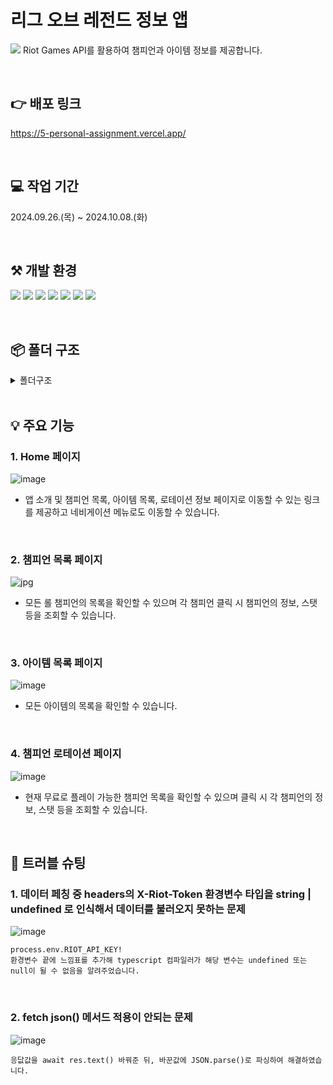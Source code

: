 # 리그 오브 레전드 정보 앱

![](https://www.infobae.com/resizer/v2/YABJ7CAXOZDVHAXSDRSQQ7NJR4.jpg?auth=59414e30e8ecdd7748c9ef3b5dc07f4a9dae657baf25de1b34edf73145b89ef9&smart=true&width=992&height=558&quality=85)
Riot Games API를 활용하여 챔피언과 아이템 정보를 제공합니다.

<br/>

## 👉 배포 링크

https://5-personal-assignment.vercel.app/

<br/>

## 💻 작업 기간

2024.09.26.(목) ~ 2024.10.08.(화)

<br/>

## ⚒️ 개발 환경

![](https://img.shields.io/badge/typescript-3178C6?style=for-the-badge&logo=typescript&logoColor=white)
![](https://img.shields.io/badge/javascript-F7DF1E?style=for-the-badge&logo=javascript&logoColor=white)
![](https://img.shields.io/badge/Next.js-000000?style=for-the-badge&logo=Next.js&logoColor=white)
![](https://img.shields.io/badge/react-61DAFB?style=for-the-badge&logo=react&logoColor=white)
![](https://img.shields.io/badge/CSS3-1572B6?style=for-the-badge&logo=css3&logoColor=white)
![](https://img.shields.io/badge/tailwindcss-06B6D4?style=for-the-badge&logo=tailwindcss&logoColor=white)
![](https://img.shields.io/badge/vercel-000000?style=for-the-badge&logo=vercel&logoColor=white)

<br/>

## 📦 폴더 구조

<details>
<summary>폴더구조</summary>

```
📦my-lol-app
 ┣ 📂src
 ┃ ┣ 📂app
 ┃ ┃ ┣ 📂api
 ┃ ┃ ┃ ┗ 📂rotation
 ┃ ┃ ┃ ┃ ┗ 📜route.ts
 ┃ ┃ ┣ 📂champions
 ┃ ┃ ┃ ┣ 📂[id]
 ┃ ┃ ┃ ┃ ┗ 📜page.tsx
 ┃ ┃ ┃ ┗ 📜page.tsx
 ┃ ┃ ┣ 📂fonts
 ┃ ┃ ┃ ┣ 📜GeistMonoVF.woff
 ┃ ┃ ┃ ┗ 📜GeistVF.woff
 ┃ ┃ ┣ 📂items
 ┃ ┃ ┃ ┗ 📜page.tsx
 ┃ ┃ ┣ 📂rotation
 ┃ ┃ ┃ ┣ 📂[id]
 ┃ ┃ ┃ ┃ ┗ 📜page.tsx
 ┃ ┃ ┃ ┗ 📜page.tsx
 ┃ ┃ ┣ 📂utils
 ┃ ┃ ┃ ┣ 📜riotApi.ts
 ┃ ┃ ┃ ┗ 📜serverApi.ts
 ┃ ┃ ┣ 📜favicon.ico
 ┃ ┃ ┣ 📜globals.css
 ┃ ┃ ┣ 📜layout.tsx
 ┃ ┃ ┗ 📜page.tsx
 ┃ ┣ 📂components
 ┃ ┃ ┗ 📜ChampionDetail.tsx
 ┃ ┣ 📂public
 ┃ ┃ ┗ 📂image
 ┃ ┃ ┃ ┣ 📜lol.jpg
 ┃ ┃ ┃ ┣ 📜lol2.jpg
 ┃ ┃ ┃ ┗ 📜lol3.png
 ┃ ┗ 📂types
 ┃ ┃ ┣ 📜Champion.ts
 ┃ ┃ ┣ 📜ChampionRotation.ts
 ┃ ┃ ┣ 📜Items.ts
 ┃ ┃ ┗ 📜Props.ts
 ┣ 📜.env.local
 ┣ 📜.eslintrc.json
 ┣ 📜.gitignore
 ┣ 📜README.md
 ┣ 📜next-env.d.ts
 ┣ 📜next.config.mjs
 ┣ 📜package.json
 ┣ 📜postcss.config.mjs
 ┣ 📜tailwind.config.ts
 ┣ 📜tsconfig.json
 ┗ 📜yarn.lock
```

</details>

<br/>

## 💡 주요 기능

### 1. Home 페이지
![image](https://github.com/user-attachments/assets/33f17ac2-5b36-4d64-934a-a0c35947071d)
- 앱 소개 및 챔피언 목록, 아이템 목록, 로테이션 정보 페이지로 이동할 수 있는 링크를 제공하고 네비게이션 메뉴로도 이동할 수 있습니다.
<br/>

### 2. 챔피언 목록 페이지
![jpg](https://github.com/user-attachments/assets/831baf12-78d1-4edb-a840-f61b062825cb)
- 모든 롤 챔피언의 목록을 확인할 수 있으며 각 챔피언 클릭 시 챔피언의 정보, 스탯 등을 조회할 수 있습니다.
<br/>

### 3. 아이템 목록 페이지
![image](https://github.com/user-attachments/assets/8d08de6e-e9d8-4018-87bc-7f37ad6e5d35)
- 모든 아이템의 목록을 확인할 수 있습니다.
<br/>

### 4. 챔피언 로테이션 페이지
![image](https://github.com/user-attachments/assets/b131cecd-e24d-4931-99b6-87084bb07046)
- 현재 무료로 플레이 가능한 챔피언 목록을 확인할 수 있으며 클릭 시 각 챔피언의 정보, 스탯 등을 조회할 수 있습니다.

<br />

## 🏹 트러블 슈팅

### 1. 데이터 페칭 중 headers의 X-Riot-Token 환경변수 타입을 string | undefined 로 인식해서 데이터를 불러오지 못하는 문제
![image](https://github.com/user-attachments/assets/76df9a5d-f818-4b99-90f3-11ffa7d66a9a)

```
process.env.RIOT_API_KEY!
환경변수 끝에 느낌표를 추가해 typescript 컴파일러가 해당 변수는 undefined 또는 null이 될 수 없음을 알려주었습니다.
```

<br />

### 2. fetch json() 메서드 적용이 안되는 문제
![image](https://github.com/user-attachments/assets/749f2497-b25d-4296-ba96-bb6793bc4c4c)

```
응닶값을 await res.text() 바꿔준 뒤, 바꾼값에 JSON.parse()로 파싱하여 해결하였습니다.
```
